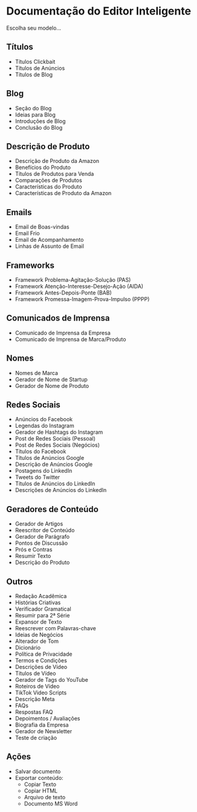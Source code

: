 # Documentação do Editor Inteligente
Escolha seu modelo...


## Títulos
- Títulos Clickbait
- Títulos de Anúncios
- Títulos de Blog

## Blog
- Seção do Blog
- Ideias para Blog
- Introduções de Blog
- Conclusão do Blog

## Descrição de Produto
- Descrição de Produto da Amazon
- Benefícios do Produto
- Títulos de Produtos para Venda
- Comparações de Produtos
- Características do Produto
- Características de Produto da Amazon

## Emails
- Email de Boas-vindas
- Email Frio
- Email de Acompanhamento
- Linhas de Assunto de Email

## Frameworks
- Framework Problema-Agitação-Solução (PAS)
- Framework Atenção-Interesse-Desejo-Ação (AIDA)
- Framework Antes-Depois-Ponte (BAB)
- Framework Promessa-Imagem-Prova-Impulso (PPPP)

## Comunicados de Imprensa
- Comunicado de Imprensa da Empresa
- Comunicado de Imprensa de Marca/Produto

## Nomes
- Nomes de Marca
- Gerador de Nome de Startup
- Gerador de Nome de Produto

## Redes Sociais
- Anúncios do Facebook
- Legendas do Instagram
- Gerador de Hashtags do Instagram
- Post de Redes Sociais (Pessoal)
- Post de Redes Sociais (Negócios)
- Títulos do Facebook
- Títulos de Anúncios Google
- Descrição de Anúncios Google
- Postagens do LinkedIn
- Tweets do Twitter
- Títulos de Anúncios do LinkedIn
- Descrições de Anúncios do LinkedIn

## Geradores de Conteúdo
- Gerador de Artigos
- Reescritor de Conteúdo
- Gerador de Parágrafo
- Pontos de Discussão
- Prós e Contras
- Resumir Texto
- Descrição do Produto

## Outros
- Redação Acadêmica
- Histórias Criativas
- Verificador Gramatical
- Resumir para 2ª Série
- Expansor de Texto
- Reescrever com Palavras-chave
- Ideias de Negócios
- Alterador de Tom
- Dicionário
- Política de Privacidade
- Termos e Condições
- Descrições de Vídeo
- Títulos de Vídeo
- Gerador de Tags do YouTube
- Roteiros de Vídeo
- TikTok Video Scripts
- Descrição Meta
- FAQs
- Respostas FAQ
- Depoimentos / Avaliações
- Biografia da Empresa
- Gerador de Newsletter
- Teste de criação

## Ações
- Salvar documento
- Exportar conteúdo:
    - Copiar Texto
    - Copiar HTML
    - Arquivo de texto
    - Documento MS Word
